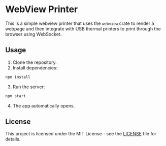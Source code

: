 # WebView Printer

This is a simple webview printer that uses the `webview` crate to render a webpage and then integrate with USB thermal printers to print through the browser using WebSocket.

## Usage

1. Clone the repository.
2. Install dependencies:
```bash
npm install
```
3. Run the server:
```bash
npm start
```
4. The app automatically opens.


## License

This project is licensed under the MIT License - see the [LICENSE](LICENSE) file for details.